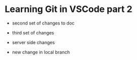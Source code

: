 # Learning Git in VSCode part 2

- second set of changes to doc

- third set of changes

- server side changes

- new change in local branch
